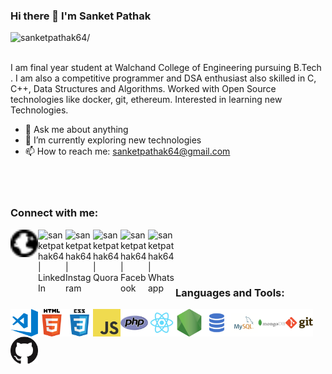### Hi there 👋 I'm Sanket Pathak
<p align="left"> <img src=https://komarev.com/ghpvc/?username=sanketpathak64 alt=sanketpathak64/> </p>
<br>
I am final year student at Walchand College of Engineering pursuing B.Tech . I am also a competitive programmer and DSA enthusiast also skilled in C, C++, Data Structures and Algorithms. Worked with Open Source technologies like docker, git, ethereum. Interested in learning new Technologies. 

- 💬 Ask me about anything
- 🌱 I’m currently exploring new technologies
- 📫 How to reach me: sanketpathak64@gmail.com
<br /><br /><br /><br />

### Connect with me:

[<img align="left" width="44px" src="https://raw.githubusercontent.com/iconic/open-iconic/master/svg/globe.svg" />][website]
[<img align="left" alt="sanketpathak64 | LinkedIn" width="44px" src="https://cdn.jsdelivr.net/npm/simple-icons@v3/icons/linkedin.svg" />][linkedin]
[<img align="left" alt="sanketpathak64 | Instagram" width="44px" src="https://cdn.jsdelivr.net/npm/simple-icons@v3/icons/instagram.svg" />][instagram]
[<img align="left" alt="sanketpathak64 | Quora" width="44px" src="https://cdn.jsdelivr.net/npm/simple-icons@v3/icons/quora.svg" />][quora]
[<img align="left" alt="sanketpathak64 | Facebook" width="44px" src="https://cdn.jsdelivr.net/npm/simple-icons@v3/icons/facebook.svg" />][facebook]
[<img align="left" alt="sanketpathak64 | Whatsapp" width="44px" src="https://cdn.jsdelivr.net/npm/simple-icons@v3/icons/whatsapp.svg" />][whatsapp]
<br />
<br />
<br /><br />

### Languages and Tools:

<img align="left" alt="Visual Studio Code" width="44px" src="https://raw.githubusercontent.com/github/explore/80688e429a7d4ef2fca1e82350fe8e3517d3494d/topics/visual-studio-code/visual-studio-code.png" />
<img align="left" alt="HTML5" width="44px" src="https://raw.githubusercontent.com/github/explore/80688e429a7d4ef2fca1e82350fe8e3517d3494d/topics/html/html.png" />
<img align="left" alt="CSS3" width="44px" src="https://raw.githubusercontent.com/github/explore/80688e429a7d4ef2fca1e82350fe8e3517d3494d/topics/css/css.png" />
<img align="left" alt="JavaScript" width="44px" src="https://raw.githubusercontent.com/github/explore/80688e429a7d4ef2fca1e82350fe8e3517d3494d/topics/javascript/javascript.png" />
<img align="left" alt="Sass" width="44px" src="https://raw.githubusercontent.com/github/explore/80688e429a7d4ef2fca1e82350fe8e3517d3494d/topics/php/php.png" />
<img align="left" alt="React" width="44px" src="https://raw.githubusercontent.com/github/explore/80688e429a7d4ef2fca1e82350fe8e3517d3494d/topics/react/react.png" />
<img align="left" alt="Node.js" width="44px" src="https://raw.githubusercontent.com/github/explore/80688e429a7d4ef2fca1e82350fe8e3517d3494d/topics/nodejs/nodejs.png" />
<img align="left" alt="SQL" width="44px" src="https://raw.githubusercontent.com/github/explore/80688e429a7d4ef2fca1e82350fe8e3517d3494d/topics/sql/sql.png" />
<img align="left" alt="MySQL" width="44px" src="https://raw.githubusercontent.com/github/explore/80688e429a7d4ef2fca1e82350fe8e3517d3494d/topics/mysql/mysql.png" />
<img align="left" alt="MongoDB" width="44px" src="https://raw.githubusercontent.com/github/explore/80688e429a7d4ef2fca1e82350fe8e3517d3494d/topics/mongodb/mongodb.png" />
<img align="left" alt="Git" width="44px" src="https://raw.githubusercontent.com/github/explore/80688e429a7d4ef2fca1e82350fe8e3517d3494d/topics/git/git.png" />
<img align="left" alt="GitHub" width="44px" src="https://raw.githubusercontent.com/github/explore/78df643247d429f6cc873026c0622819ad797942/topics/github/github.png" />

<br />
<br />
<br />
<br /><br />

[website]: https://sanketpathak64.github.io/Portfolio/
[instagram]: https://www.instagram.com/sanketpathak64/
[linkedin]: https://www.linkedin.com/in/sanketpathak64/
[quora]: https://www.quora.com/profile/Sanket-Pathak-21/
[facebook]: https://www.facebook.com/sanketpathak64/
[whatsapp]: https://wa.me/918379000329?text=hey+there

